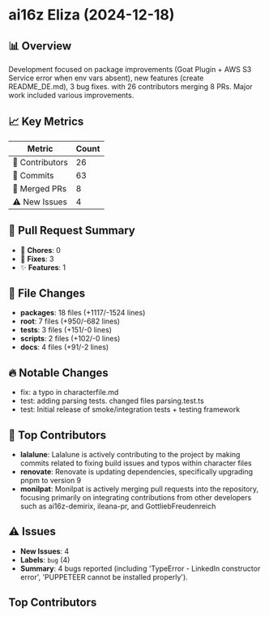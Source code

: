 # ai16z Eliza (2024-12-18)
    
## 📊 Overview
Development focused on package improvements (Goat Plugin + AWS S3 Service error when env vars absent), new features (create README_DE.md), 3 bug fixes. with 26 contributors merging 8 PRs. Major work included various improvements.

## 📈 Key Metrics
| Metric | Count |
|---------|--------|
| 👥 Contributors | 26 |
| 📝 Commits | 63 |
| 🔄 Merged PRs | 8 |
| ⚠️ New Issues | 4 |

## 🔄 Pull Request Summary
- 🧹 **Chores**: 0
- 🐛 **Fixes**: 3
- ✨ **Features**: 1

## 📁 File Changes
- **packages**: 18 files (+1117/-1524 lines)
- **root**: 7 files (+950/-682 lines)
- **tests**: 3 files (+151/-0 lines)
- **scripts**: 2 files (+102/-0 lines)
- **docs**: 4 files (+91/-2 lines)

## 🔥 Notable Changes
- fix: a typo in characterfile.md
- test: adding parsing tests. changed files parsing.test.ts
- test: Initial release of smoke/integration tests + testing framework

## 👥 Top Contributors
- **lalalune**: Lalalune is actively contributing to the project by making commits related to fixing build issues and typos within character files
- **renovate**: Renovate is updating dependencies, specifically upgrading pnpm to version 9
- **monilpat**: Monilpat is actively merging pull requests into the repository, focusing primarily on integrating contributions from other developers such as ai16z-demirix, ileana-pr, and GottliebFreudenreich

## ⚠️ Issues
- **New Issues**: 4
- **Labels**: `bug` (4)
- **Summary**: 4 bugs reported (including 'TypeError - LinkedIn constructor error', 'PUPPETEER cannot be installed properly').

## Top Contributors
